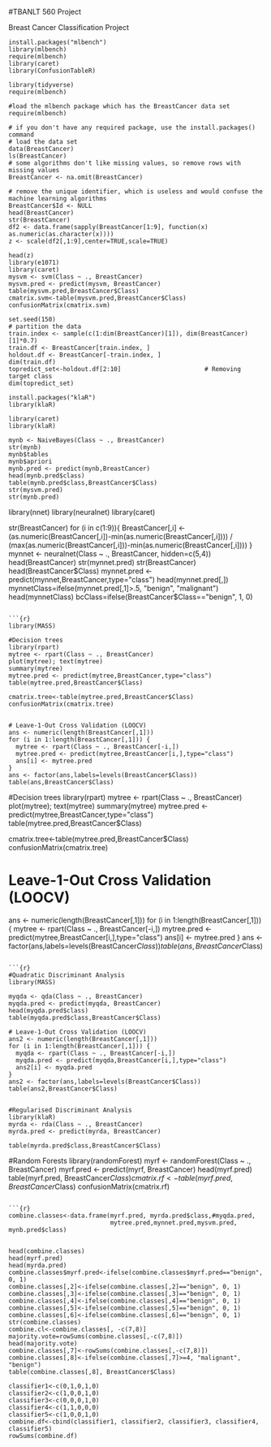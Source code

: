 #TBANLT 560 Project

Breast Cancer Classification Project

```{r}
install.packages("mlbench")
library(mlbench)
require(mlbench)
library(caret)
library(ConfusionTableR)
```

```{r}
library(tidyverse)
require(mlbench)

#load the mlbench package which has the BreastCancer data set
require(mlbench)

# if you don't have any required package, use the install.packages() command
# load the data set
data(BreastCancer)
ls(BreastCancer)
# some algorithms don't like missing values, so remove rows with missing values
BreastCancer <- na.omit(BreastCancer) 

# remove the unique identifier, which is useless and would confuse the machine learning algorithms
BreastCancer$Id <- NULL 
head(BreastCancer)
str(BreastCancer)
df2 <- data.frame(sapply(BreastCancer[1:9], function(x) as.numeric(as.character(x))))
z <- scale(df2[,1:9],center=TRUE,scale=TRUE)
```
```{r}
head(z)
library(e1071)
library(caret)
mysvm <- svm(Class ~ ., BreastCancer)
mysvm.pred <- predict(mysvm, BreastCancer)
table(mysvm.pred,BreastCancer$Class)
cmatrix.svm<-table(mysvm.pred,BreastCancer$Class)
confusionMatrix(cmatrix.svm)
```
```{r}
set.seed(150)
# partition the data
train.index <- sample(c(1:dim(BreastCancer)[1]), dim(BreastCancer)[1]*0.7)
train.df <- BreastCancer[train.index, ]
holdout.df <- BreastCancer[-train.index, ]
dim(train.df)
topredict_set<-holdout.df[2:10]                       # Removing target class 
dim(topredict_set)

```

```{r}
install.packages("klaR")
library(klaR)
```

```{r}
library(caret)
library(klaR)

mynb <- NaiveBayes(Class ~ ., BreastCancer)
str(mynb)
mynb$tables
mynb$apriori
mynb.pred <- predict(mynb,BreastCancer)
head(mynb.pred$class)
table(mynb.pred$class,BreastCancer$Class)
str(mysvm.pred)
str(mynb.pred)
```
library(nnet)
library(neuralnet)
library(caret)

str(BreastCancer)
for (i in c(1:9)){
BreastCancer[,i] <-(as.numeric(BreastCancer[,i])-min(as.numeric(BreastCancer[,i]))) /
  (max(as.numeric(BreastCancer[,i]))-min(as.numeric(BreastCancer[,i])))
}
mynnet <- neuralnet(Class ~ ., BreastCancer, hidden=c(5,4))
head(BreastCancer)
str(mynnet.pred)
str(BreastCancer)
head(BreastCancer$Class)
mynnet.pred <- predict(mynnet,BreastCancer,type="class")
head(mynnet.pred[,])
mynnetClass=ifelse(mynnet.pred[,1]>.5, "benign", "malignant")
head(mynnetClass)
bcClass=ifelse(BreastCancer$Class=="benign", 1, 0)

```

```{r}
library(MASS)

#Decision trees
library(rpart)
mytree <- rpart(Class ~ ., BreastCancer)
plot(mytree); text(mytree) 
summary(mytree)
mytree.pred <- predict(mytree,BreastCancer,type="class")
table(mytree.pred,BreastCancer$Class)

cmatrix.tree<-table(mytree.pred,BreastCancer$Class)
confusionMatrix(cmatrix.tree)


# Leave-1-Out Cross Validation (LOOCV)
ans <- numeric(length(BreastCancer[,1]))
for (i in 1:length(BreastCancer[,1])) {
  mytree <- rpart(Class ~ ., BreastCancer[-i,])
  mytree.pred <- predict(mytree,BreastCancer[i,],type="class")
  ans[i] <- mytree.pred
}
ans <- factor(ans,labels=levels(BreastCancer$Class))
table(ans,BreastCancer$Class)

```
#Decision trees
library(rpart)
mytree <- rpart(Class ~ ., BreastCancer)
plot(mytree); text(mytree) 
summary(mytree)
mytree.pred <- predict(mytree,BreastCancer,type="class")
table(mytree.pred,BreastCancer$Class)

cmatrix.tree<-table(mytree.pred,BreastCancer$Class)
confusionMatrix(cmatrix.tree)


# Leave-1-Out Cross Validation (LOOCV)
ans <- numeric(length(BreastCancer[,1]))
for (i in 1:length(BreastCancer[,1])) {
  mytree <- rpart(Class ~ ., BreastCancer[-i,])
  mytree.pred <- predict(mytree,BreastCancer[i,],type="class")
  ans[i] <- mytree.pred
}
ans <- factor(ans,labels=levels(BreastCancer$Class))
table(ans,BreastCancer$Class)

```

```{r}
#Quadratic Discriminant Analysis
library(MASS)

myqda <- qda(Class ~ ., BreastCancer)
myqda.pred <- predict(myqda, BreastCancer)
head(myqda.pred$class)
table(myqda.pred$class,BreastCancer$Class)

# Leave-1-Out Cross Validation (LOOCV)
ans2 <- numeric(length(BreastCancer[,1]))
for (i in 1:length(BreastCancer[,1])) {
  myqda <- rpart(Class ~ ., BreastCancer[-i,])
  myqda.pred <- predict(myqda,BreastCancer[i,],type="class")
  ans2[i] <- myqda.pred
}
ans2 <- factor(ans,labels=levels(BreastCancer$Class))
table(ans2,BreastCancer$Class)

```
```{r}

#Regularised Discriminant Analysis
library(klaR)
myrda <- rda(Class ~ ., BreastCancer)
myrda.pred <- predict(myrda, BreastCancer)

table(myrda.pred$class,BreastCancer$Class)

```
#Random Forests
library(randomForest)
myrf <- randomForest(Class ~ ., BreastCancer)
myrf.pred <- predict(myrf, BreastCancer)
head(myrf.pred)
table(myrf.pred, BreastCancer$Class)
cmatrix.rf<-table(myrf.pred,BreastCancer$Class)
confusionMatrix(cmatrix.rf)

```

```{r}
combine.classes<-data.frame(myrf.pred, myrda.pred$class,#myqda.pred, 
                            mytree.pred,mynnet.pred,mysvm.pred, mynb.pred$class)


```

```{r}
head(combine.classes)
head(myrf.pred)
head(myrda.pred)
combine.classes$myrf.pred<-ifelse(combine.classes$myrf.pred=="benign", 0, 1)
combine.classes[,2]<-ifelse(combine.classes[,2]=="benign", 0, 1)
combine.classes[,3]<-ifelse(combine.classes[,3]=="benign", 0, 1)
combine.classes[,4]<-ifelse(combine.classes[,4]=="benign", 0, 1)
combine.classes[,5]<-ifelse(combine.classes[,5]=="benign", 0, 1)
combine.classes[,6]<-ifelse(combine.classes[,6]=="benign", 0, 1)
str(combine.classes)
combine.cl<-combine.classes[, -c(7,8)]
majority.vote=rowSums(combine.classes[,-c(7,8)])
head(majority.vote)
combine.classes[,7]<-rowSums(combine.classes[,-c(7,8)])
combine.classes[,8]<-ifelse(combine.classes[,7]>=4, "malignant", "benign")
table(combine.classes[,8], BreastCancer$Class)

classifier1<-c(0,1,0,1,0)
classifier2<-c(1,0,0,1,0)
classifier3<-c(0,0,0,1,0)
classifier4<-c(1,1,0,0,0)
classifier5<-c(1,0,0,1,0)
combine.df<-cbind(classifier1, classifier2, classifier3, classifier4, classifier5)
rowSums(combine.df)
```












